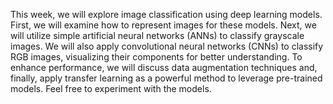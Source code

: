 This week, we will explore image classification using deep learning models. First, we will examine how to represent images for these models. Next, we will utilize simple artificial neural networks (ANNs) to classify grayscale images. We will also apply convolutional neural networks (CNNs) to classify RGB images, visualizing their components for better understanding. To enhance performance, we will discuss data augmentation techniques and, finally, apply transfer learning as a powerful method to leverage pre-trained models. Feel free to experiment with the models.
